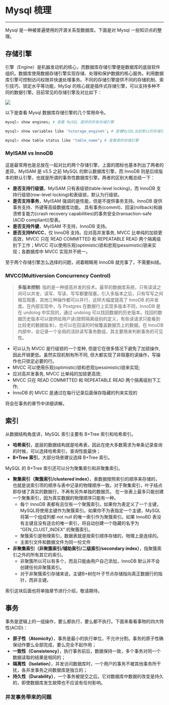 # Mysql 梳理
---


Mysql 是一种被普遍使用的开源关系型数据库。下面是对 Mysql 一些知识点的整理。

## 存储引擎

引擎（Engine）是机器发动机的核心，而数据库存储引擎便是数据库的底层软件组织。数据库使用数据存储引擎实现存储、处理和保护数据的核心服务。利用数据库引擎可控制访问权限并快速处理事务。不同的存储引擎提供不同的存储机制、索引技巧、锁定水平等功能，MySql 的核心就是插件式存储引擎，可以支持多种不同的数据引擎。目前常见的存储引擎及对比如下：

![](https://jverson.oss-cn-beijing.aliyuncs.com/71f19ff023994d1a80052b36ff3e2dea.jpg)

以下是查看 Mysql 数据库存储引擎的几个常用命令。


```bash
mysql> show engines; # 查看 MySQL 提供的所有存储引擎

mysql> show variables like '%storage_engine%'; # 查看MySQL当前默认的存储引擎

mysql> show table status like "table_name"; # 查看表的存储引擎
```

### MyISAM vs InnoDB

这是最常用也是总放在一起对比的两个存储引擎，上面的图标也基本列出了两者的差异。MyISAM 是 v5.5 之前 MySQL 的默认数据库引擎，而 InnoDB 则是后续版本的默认引擎，也就是所谓的事务性数据库引擎。两者的区别大概总结一下：

- **是否支持行级锁**，MyISAM 只有表级锁(table-level locking)，而 InnoDB 支持行级锁(row-level locking)和表级锁，默认为行级锁。
- **是否支持事务**，MyISAM 强调的是性能，但是不提供事务支持。InnoDB 提供事务支持、外键等高级数据库功能。 具有事务(commit)、回滚(rollback)和崩溃修复能力(crash recovery capabilities)的事务安全(transaction-safe (ACID compliant))型表。
- **是否支持外键**，MyISAM 不支持，InnoDB 支持。
- **是否支持MVCC**，仅 InnoDB 支持。应对高并发事务, MVCC 比单纯的加锁更高效，MVCC 只在 READ COMMITTED 和 REPEATABLE READ 两个隔离级别下工作；MVCC 可以使用乐观(optimistic)锁和悲观(pessimistic)锁来实现；各数据库中 MVCC 实现并不统一。

至于两个存储引擎怎么选择的问题，闭着眼睛用 InnoDB 就完事了，不需要纠结。

### MVCC(Multiversion Concurrency Control)

> **多版本控制**: 指的是一种提高并发的技术。最早的数据库系统，只有读读之间可以并发，读写、写读、写写都要阻塞。引入多版本之后，只有写写之间相互阻塞，其他三种操作都可以并行，这样大幅度提高了 InnoDB 的并发度。在内部实现中，与 Postgres 在数据行上实现多版本不同，InnoDB 是在 undolog 中实现的，通过 undolog 可以找回数据的历史版本。找回的数据历史版本可以提供给用户读(按照隔离级别的定义，有些读请求只能看到比较老的数据版本)，也可以在回滚的时候覆盖数据页上的数据。在 InnoDB 内部中，会记录一个全局的活跃读写事务数组，其主要用来判断事务的可见性。

- 可以认为 MVCC 是行级锁的一个变种, 但是它在很多情况下避免了加锁操作, 因此开销更低。虽然实现机制有所不同, 但大都实现了非阻塞的读操作，写操作也只锁定必要的行。
- MVCC 可以使用乐观(optimistic)锁和悲观(pessimistic)锁来实现;
- 应对高并发事务, MVCC 比单纯的加锁更高效;
- MVCC 只在 READ COMMITTED 和 REPEATABLE READ 两个隔离级别下工作;
- InnoDB 的 MVCC 是通过在每行记录后面保存隐藏的列来实现的

将会在事务的章节中详细讲解。

## 索引

从数据结构角度讲，MySQL 索引主要有 B+Tree 索引和哈希索引。
- **哈希索引**，底层的数据结构就是哈希表，因此在绝大多数需求为单条记录查询的时候，可以选择哈希索引，查询性能最快；
- **B+Tree 索引**，大部分场景建议选择 B+Tree 索引。

MySQL 的 B+Tree 索引还可以分为聚集索引和非聚集索引。

- **聚集索引（聚簇索引/clustered index）**，表数据按照索引的顺序来存储的，也就是说索引项的顺序与表中记录的物理顺序一致。对于聚集索引，叶子结点即存储了真实的数据行，不再有另外单独的数据页。 在一张表上最多只能创建一个聚集索引，因为真实数据的物理顺序只能有一种。
  - 每个 InnoDB 表都有且仅有一个聚簇索引。如果你为表定义了一个主键，MySQL将使用主键作为聚簇索引。如果你不为表指定一个主键，MySQL将第一个组成列都 not null 的唯一索引作为聚簇索引。如果 InnoBD 表没有主键且没有适合的唯一索引，将自动创建一个隐藏的名字为 “GEN_CLUST_INDEX” 的聚簇索引。
  - 聚簇索引是物理索引，数据表就是按索引顺序存储的，物理上是连续的。
  - 主索引文件和数据文件为同一份文件
- **非聚集索引（非聚簇索引/辅助索引/二级索引/secondary index）**，指聚簇索引之外的所有其它的索引。
  - 非聚簇所以可以有多个，而且只能由用户自己添加，InnoDB 默认并不会创建任何非聚簇索引。
  - 对于非聚簇索引存储来说，主键B+树在叶子节点存储指向真正数据行的指针，而非主键。

索引这块后面也将单独章节进行介绍，敬请期待。


## 事务

事务是逻辑上的一组操作，要么都执行，要么都不执行。下面来看看事物的四大特性(ACID)：

- **原子性（Atomicity）**，事务是最小的执行单位，不允许分割。事务的原子性确保动作要么全部完成，要么完全不起作用；
- **一致性（Consistency）**，执行事务前后，数据保持一致，多个事务对同一个数据读取的结果是相同的；
- **隔离性（Isolation）**，并发访问数据库时，一个用户的事务不被其他事务所干扰，各并发事务之间数据库是独立的；
- **持久性（Durability）**，一个事务被提交之后。它对数据库中数据的改变是持久的，即使数据库发生故障也不应该有任何影响。

###  并发事务带来的问题




